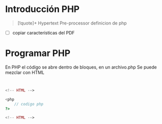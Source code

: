 # Introducción PHP
> [!quote]+ Hypertext Pre-processor
> definicion de php
- [ ] copiar características del PDF






# Programar PHP

En PHP el código se abre dentro de bloques, en un archivo.php
Se puede mezclar con HTML

```php


<!-- HTML -->

<php
	// codigo php
?>

<!-- HTML -->
```

